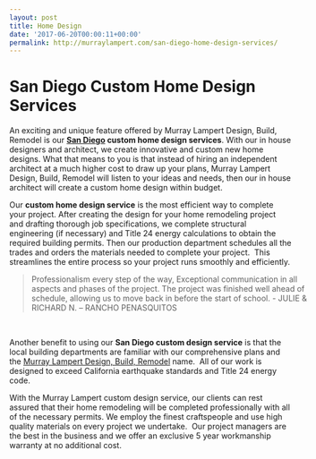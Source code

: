 ```yaml
---
layout: post
title: Home Design
date: '2017-06-20T00:00:11+00:00'
permalink: http://murraylampert.com/san-diego-home-design-services/
---
```

<h1 class="mainhead">San Diego Custom Home Design Services</h1>
An exciting and unique feature offered by Murray Lampert Design, Build, Remodel is our <strong><a href="http://murraylampert.com">San Diego</a> custom home design services</strong>. With our in house designers and architect, we create innovative and custom new home designs. What that means to you is that instead of hiring an independent architect at a much higher cost to draw up your plans, Murray Lampert Design, Build, Remodel will listen to your ideas and needs, then our in house architect will create a custom home design within budget.

Our <strong>custom home design service</strong> is the most efficient way to complete your project. After creating the design for your home remodeling project and drafting thorough job specifications, we complete structural engineering (if necessary) and Title 24 energy calculations to obtain the required building permits. Then our production department schedules all the trades and orders the materials needed to complete your project.  This streamlines the entire process so your project runs smoothly and efficiently.
<blockquote style="width: 100%;">Professionalism every step of the way, Exceptional communication in all aspects and phases of the project. The project was finished well ahead of schedule, allowing us to move back in before the start of school.
<span class="author">
- JULIE &amp; RICHARD N. – RANCHO PENASQUITOS
</span></blockquote>
&nbsp;

Another benefit to using our <strong>San Diego custom design service</strong> is that the local building departments are familiar with our comprehensive plans and the <a title="Murray Lampert Remodel" href="http://www.murraylampert.com/remodel">Murray Lampert Design, Build, Remodel</a> name.  All of our work is designed to exceed California earthquake standards and Title 24 energy code.

With the Murray Lampert custom design service, our clients can rest assured that their home remodeling will be completed professionally with all of the necessary permits. We employ the finest craftspeople and use high quality materials on every project we undertake.  Our project managers are the best in the business and we offer an exclusive 5 year workmanship warranty at no additional cost.
